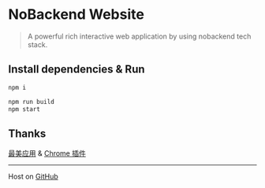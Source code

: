 # NoBackend Website

> A powerful rich interactive web application by using nobackend tech stack.

## Install dependencies & Run

```bash
npm i

npm run build
npm start
```

## Thanks

[最美应用](http://zuimeia.com/) & [Chrome 插件](http://chrome.zuimeia.com)


-------

Host on [GitHub](https://github.com/JimmyLv/nobackend.website)